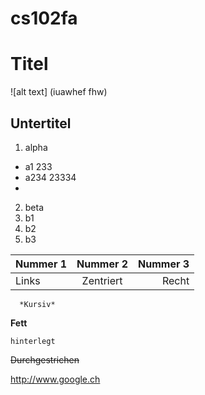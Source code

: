 cs102fa
=======

# Titel
![alt text] (iuawhef fhw)

## Untertitel

1. alpha
  * a1       233
  * a234      23334
  * 
2. beta
  1. b1
  2. b2
  3. b3

Nummer 1 | Nummer 2 | Nummer 3
--- |:---:| ---:
Links | Zentriert | Recht


      *Kursiv*

**Fett**

`hinterlegt`

~~Durchgestrichen~~

http://www.google.ch


